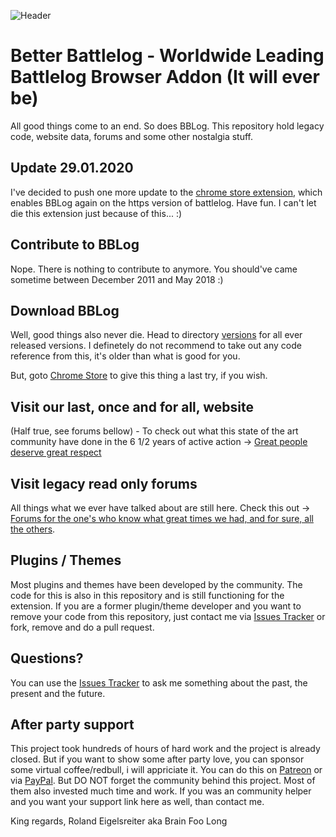 ![Header](https://github.com/brainfoolong/better-battlelog/raw/master/images/github-header.jpg)

# Better Battlelog - Worldwide Leading Battlelog Browser Addon (It will ever be)

All good things come to an end. So does BBLog. This repository hold legacy code, website data, forums and some other nostalgia stuff.

## Update 29.01.2020

I've decided to push one more update to the [chrome store extension](https://chrome.google.com/webstore/detail/better-battlelog-bblog/kjlfnjepjdmlppapoikepbaabbghofma), which enables BBLog again on the https version of battlelog. Have fun. I can't let die this extension just because of this... :)

## Contribute to BBLog

Nope. There is nothing to contribute to anymore. You should've came sometime between December 2011 and May 2018 :)

## Download BBLog

Well, good things also never die. Head to directory [versions](https://github.com/brainfoolong/better-battlelog/blob/master/versions) for all ever released versions. I definetely do not recommend to take out any code reference from this, it's older than what is good for you.

But, goto [Chrome Store](https://chrome.google.com/webstore/detail/better-battlelog-bblog/kjlfnjepjdmlppapoikepbaabbghofma) to give this thing a last try, if you wish.

## Visit our last, once and for all, website

(Half true, see forums bellow) - To check out what this state of the art community have done in the 6 1/2 years of active action -> [Great people deserve great respect](https://getbblog.com)

## Visit legacy read only forums

All things what we ever have talked about are still here. Check this out -> [Forums for the one's who know what great times we had, and for sure, all the others](https://getbblog.com/forums/sitemap.html).

## Plugins / Themes

Most plugins and themes have been developed by the community. The code for this is also in this repository and is still functioning for the extension. If you are a former plugin/theme developer and you want to remove your code from this repository, just contact me via [Issues Tracker](https://github.com/brainfoolong/better-battlelog/issues) or fork, remove and do a pull request.

## Questions?

You can use the [Issues Tracker](https://github.com/brainfoolong/better-battlelog/issues) to ask me something about the past, the present and the future.

## After party support 

This project took hundreds of hours of hard work and the project is already closed. But if you want to show some after party love, you can sponsor some virtual coffee/redbull, i will appriciate it. You can do this on [Patreon](https://www.patreon.com/brainfoolong) or via [PayPal](https://www.paypal.me/brainfoolong). But DO NOT forget the community behind this project. Most of them also invested much time and work. If you was an community helper and you want your support link here as well, than contact me.

King regards, Roland Eigelsreiter aka Brain Foo Long